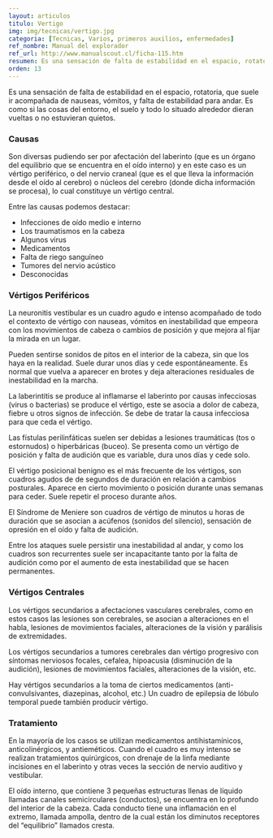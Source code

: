 ```yaml
---
layout: articulos
titulo: Vertigo
img: img/tecnicas/vertigo.jpg
categoria: [Tecnicas, Varios, primeros auxilios, enfermedades]
ref_nombre: Manual del explorador
ref_url: http://www.manualscout.cl/ficha-115.htm
resumen: Es una sensación de falta de estabilidad en el espacio, rotatoria, que suele ir acompañada de nauseas, vómitos, y falta de estabilidad para andar...
orden: 13
---
```

Es una sensación de falta de estabilidad en el espacio, rotatoria, que suele ir acompañada de nauseas, vómitos, y falta de estabilidad para andar. Es como si las cosas del entorno, el suelo y todo lo situado alrededor dieran vueltas o no estuvieran quietos.

### Causas

Son diversas pudiendo ser por afectación del laberinto (que es un órgano del equilibrio que se encuentra en el oído interno) y en este caso es un vértigo periférico, o del nervio craneal (que es el que lleva la información desde el oído al cerebro) o núcleos del cerebro (donde dicha información se procesa), lo cual constituye un vértigo central.

Entre las causas podemos destacar:

- Infecciones de oído medio e interno 
- Los traumatismos en la cabeza
- Algunos virus
- Medicamentos
- Falta de riego sanguíneo
- Tumores del nervio acústico
- Desconocidas

### Vértigos Periféricos

La neuronitis vestibular es un cuadro agudo e intenso acompañado de todo el contexto de vértigo con nauseas, vómitos en inestabilidad que empeora con los movimientos de cabeza o cambios de posición y que mejora al fijar la mirada en un lugar.

Pueden sentirse sonidos de pitos en el interior de la cabeza, sin que los haya en la realidad. Suele durar unos días y cede espontáneamente. Es normal que vuelva a aparecer en brotes y deja alteraciones residuales de inestabilidad en la marcha.

La laberintitis se produce al inflamarse el laberinto por causas infecciosas (virus o bacterias) se produce el vértigo, este se asocia a dolor de cabeza, fiebre u otros signos de infección. Se debe de tratar la causa infecciosa para que ceda el vértigo.

Las fístulas perilinfáticas suelen ser debidas a lesiones traumáticas (tos o estornudos) o hiperbáricas (buceo). Se presenta como un vértigo de posición y falta de audición que es variable, dura unos días y cede solo.

El vértigo posicional benigno es el más frecuente de los vértigos, son cuadros agudos de de segundos de duración en relación a cambios posturales. Aparece en cierto movimiento o posición durante unas semanas para ceder. Suele repetir el proceso durante años.

El Síndrome de Meniere son cuadros de vértigo de minutos u horas de duración que se asocian a acúfenos (sonidos del silencio), sensación de opresión en el oído y falta de audición.

Entre los ataques suele persistir una inestabilidad al andar, y como los cuadros son recurrentes suele ser incapacitante tanto por la falta de audición como por el aumento de esta inestabilidad que se hacen permanentes.

<amp-img src="{{site.baseurl}}/img/tecnicas/vertigo1.jpg" width="600" height="369" alt="Foto desde edificio en altura" layout="responsive" class="rounded"></amp-img>

### Vértigos Centrales

Los vértigos secundarios a afectaciones vasculares cerebrales, como en estos casos las lesiones son cerebrales, se asocian a alteraciones en el habla, lesiones de movimientos faciales, alteraciones de la visión y parálisis de extremidades.

Los vértigos secundarios a tumores cerebrales dan vértigo progresivo con síntomas nerviosos focales, cefalea, hipoacusia (disminución de la audición), lesiones de movimientos faciales, alteraciones de la visión, etc.

Hay vértigos secundarios a la toma de ciertos medicamentos (anti-convulsivantes, diazepinas, alcohol, etc.) Un cuadro de epilepsia de lóbulo temporal puede también producir vértigo.

### Tratamiento

En la mayoría de los casos se utilizan medicamentos antihistamínicos, anticolinérgicos, y antieméticos. Cuando el cuadro es muy intenso se realizan tratamientos quirúrgicos, con drenaje de la linfa mediante incisiones en el laberinto y otras veces la sección de nervio auditivo y vestibular.

El oído interno, que contiene 3 pequeñas estructuras llenas de líquido llamadas canales semicirculares (conductos), se encuentra en lo profundo del interior de la cabeza. Cada conducto tiene una inflamación en el extremo, llamada ampolla, dentro de la cual están los diminutos receptores del “equilibrio” llamados cresta.